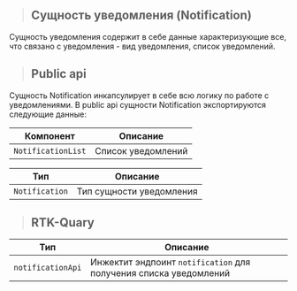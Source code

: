 > ## **Сущность уведомления (Notification)**

Сущность уведомления содержит в себе данные характеризующие все, что связано с уведомления - вид уведомления, список уведомлений.

> ## **Public api**

Сущность Notification инкапсулирует в себе всю логику по работе с уведомлениями. В public api сущности Notification экспортируются следующие данные:

| Компонент          | Описание           |
| ------------------ | ------------------ |
| `NotificationList` | Список уведомлений |

| Тип            | Описание                 |
| -------------- | ------------------------ |
| `Notification` | Тип сущности уведомления |

> ## **RTK-Quary**

| Тип               | Описание                                                          |
| ----------------- | ----------------------------------------------------------------- |
| `notificationApi` | Инжектит эндпоинт `notification` для получения списка уведомлений |
